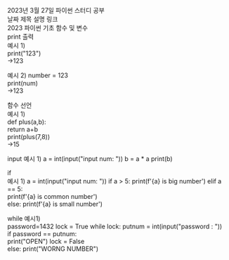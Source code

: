 2023년 3월 27일 파이썬 스터디 공부  
날짜	제목	설명	링크  
2023	파이썬 기초	함수 및 변수  	
print 출력  
예시 1)  
print("123")  
->123  
  
예시 2) number = 123  
print(num)  
->123  
  
함수 선언  
예시 1)  
def plus(a,b):  
return a+b  
print(plus(7,8))  
->15  
  
input 
예시 1) 
a = int(input("input num: ")) 
b = a * a 
print(b)  
  
if  
예시 1) 
a = int(input("input num: ")) 
if a > 5: 
print(f'{a} is big number') 
elif a == 5:  
print(f'{a} is common number')  
else: 
print(f'{a} is small number') 
  
while 예시1)  
password=1432 
lock = True 
while lock: 
putnum = int(input("password : "))  
if password == putnum:  
print("OPEN") 
lock = False  
else: 
print("WORNG NUMBER") 
  
